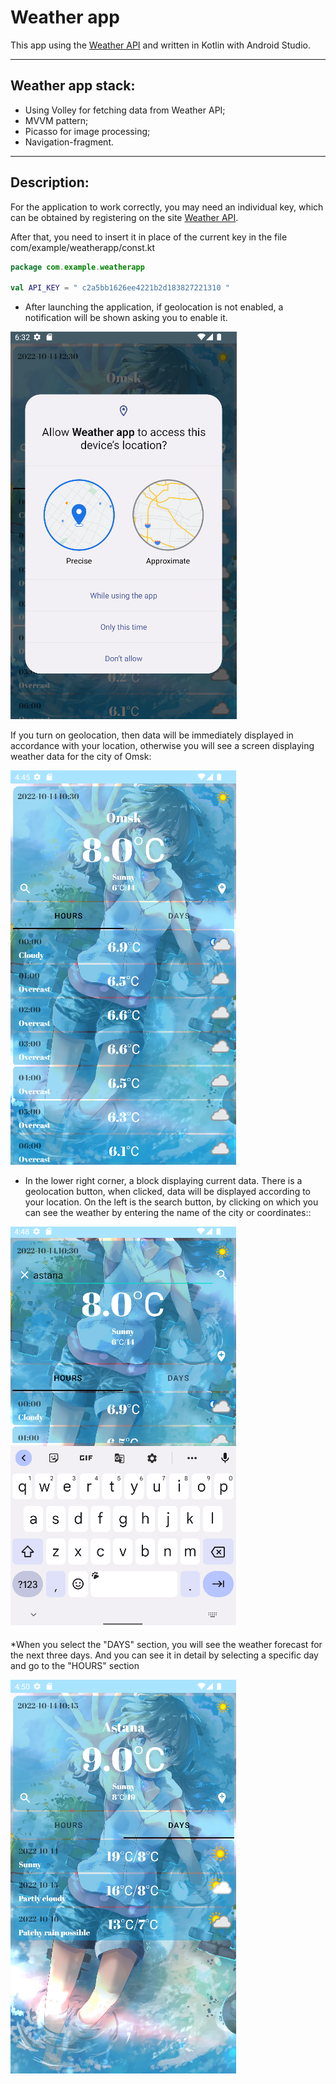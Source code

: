 # Weather app
This app using the [Weather API](https://www.weatherapi.com/my/) and written in Kotlin with Android Studio.
***
## Weather app staсk:
* Using Volley for fetching data from Weather API;
* MVVM pattern;
* Picasso for image processing;
* Navigation-fragment.
***
## Description:
For the application to work correctly, you may need an individual key, which can be obtained by registering on the site [Weather API](https://www.weatherapi.com/my/).

After that, you need to insert it in place of the current key in the file com/example/weatherapp/const.kt

```kotlin
package com.example.weatherapp

val API_KEY = " c2a5bb1626ee4221b2d183827221310 "
```

* After launching the application, if geolocation is not enabled, a notification will be shown asking you to enable it.

![](https://github.com/MikhailBezlepkin/Screenshots/blob/main/WANot.png)

If you turn on geolocation, then data will be immediately displayed in accordance with your location, otherwise you will see a screen displaying weather data for the city of Omsk:

![](https://github.com/MikhailBezlepkin/Screenshots/blob/main/WAHo.png)

* In the lower right corner, a block displaying current data. There is a geolocation button, when clicked, data will be displayed according to your location.
On the left is the search button, by clicking on which you can see the weather by entering the name of the city or coordinates::

![](https://github.com/MikhailBezlepkin/Screenshots/blob/main/WAFi.png)

*When you select the "DAYS" section, you will see the weather forecast for the next three days. And you can see it in detail by selecting a specific day and go to the "HOURS" section

![](https://github.com/MikhailBezlepkin/Screenshots/blob/main/WADa.png)
